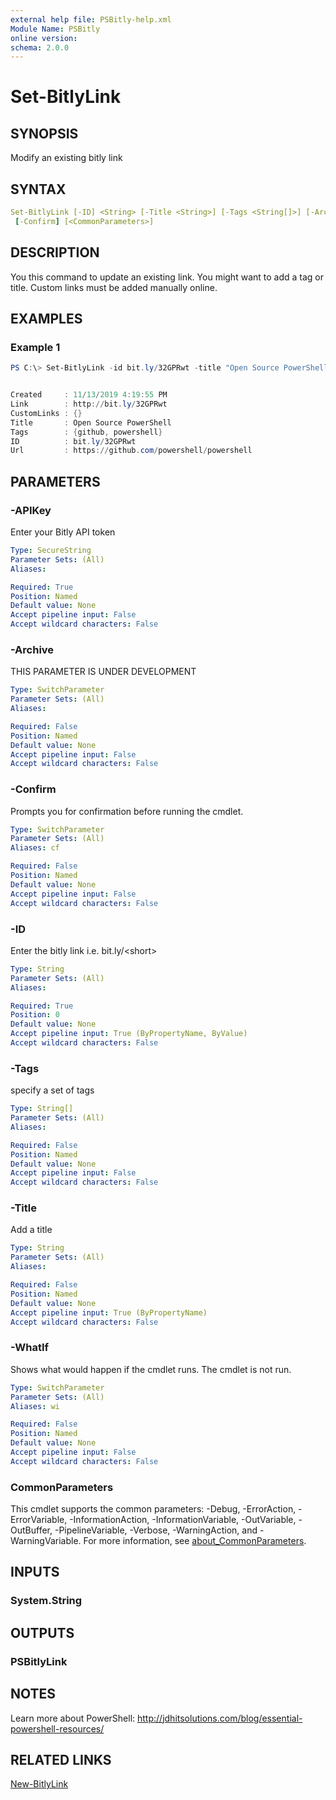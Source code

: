 ```yaml
---
external help file: PSBitly-help.xml
Module Name: PSBitly
online version:
schema: 2.0.0
---
```


# Set-BitlyLink

## SYNOPSIS

Modify an existing bitly link

## SYNTAX

```yaml
Set-BitlyLink [-ID] <String> [-Title <String>] [-Tags <String[]>] [-Archive] -APIKey <SecureString> [-WhatIf]
 [-Confirm] [<CommonParameters>]
```

## DESCRIPTION

You this command to update an existing link. You might want to add a tag or title. Custom links must be added manually online.

## EXAMPLES

### Example 1

```powershell
PS C:\> Set-BitlyLink -id bit.ly/32GPRwt -title "Open Source PowerShell" -tags "github","powershell"


Created     : 11/13/2019 4:19:55 PM
Link        : http://bit.ly/32GPRwt
CustomLinks : {}
Title       : Open Source PowerShell
Tags        : {github, powershell}
ID          : bit.ly/32GPRwt
Url         : https://github.com/powershell/powershell
```

## PARAMETERS

### -APIKey

Enter your Bitly API token

```yaml
Type: SecureString
Parameter Sets: (All)
Aliases:

Required: True
Position: Named
Default value: None
Accept pipeline input: False
Accept wildcard characters: False
```

### -Archive

THIS PARAMETER IS UNDER DEVELOPMENT

```yaml
Type: SwitchParameter
Parameter Sets: (All)
Aliases:

Required: False
Position: Named
Default value: None
Accept pipeline input: False
Accept wildcard characters: False
```

### -Confirm

Prompts you for confirmation before running the cmdlet.

```yaml
Type: SwitchParameter
Parameter Sets: (All)
Aliases: cf

Required: False
Position: Named
Default value: None
Accept pipeline input: False
Accept wildcard characters: False
```

### -ID

Enter the bitly link i.e. bit.ly/\<short\>

```yaml
Type: String
Parameter Sets: (All)
Aliases:

Required: True
Position: 0
Default value: None
Accept pipeline input: True (ByPropertyName, ByValue)
Accept wildcard characters: False
```

### -Tags

specify a set of tags

```yaml
Type: String[]
Parameter Sets: (All)
Aliases:

Required: False
Position: Named
Default value: None
Accept pipeline input: False
Accept wildcard characters: False
```

### -Title

Add a title

```yaml
Type: String
Parameter Sets: (All)
Aliases:

Required: False
Position: Named
Default value: None
Accept pipeline input: True (ByPropertyName)
Accept wildcard characters: False
```

### -WhatIf

Shows what would happen if the cmdlet runs.
The cmdlet is not run.

```yaml
Type: SwitchParameter
Parameter Sets: (All)
Aliases: wi

Required: False
Position: Named
Default value: None
Accept pipeline input: False
Accept wildcard characters: False
```

### CommonParameters

This cmdlet supports the common parameters: -Debug, -ErrorAction, -ErrorVariable, -InformationAction, -InformationVariable, -OutVariable, -OutBuffer, -PipelineVariable, -Verbose, -WarningAction, and -WarningVariable. For more information, see [about_CommonParameters](http://go.microsoft.com/fwlink/?LinkID=113216).

## INPUTS

### System.String

## OUTPUTS

### PSBitlyLink

## NOTES

Learn more about PowerShell:
http://jdhitsolutions.com/blog/essential-powershell-resources/

## RELATED LINKS

[New-BitlyLink]()
